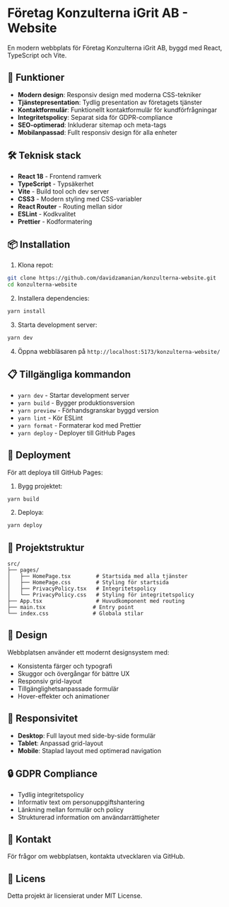 # Företag Konzulterna iGrit AB - Website

En modern webbplats för Företag Konzulterna iGrit AB, byggd med React, TypeScript och Vite.

## 🚀 Funktioner

- **Modern design**: Responsiv design med moderna CSS-tekniker
- **Tjänstepresentation**: Tydlig presentation av företagets tjänster
- **Kontaktformulär**: Funktionellt kontaktformulär för kundförfrågningar
- **Integritetspolicy**: Separat sida för GDPR-compliance
- **SEO-optimerad**: Inkluderar sitemap och meta-tags
- **Mobilanpassad**: Fullt responsiv design för alla enheter

## 🛠️ Teknisk stack

- **React 18** - Frontend ramverk
- **TypeScript** - Typsäkerhet
- **Vite** - Build tool och dev server
- **CSS3** - Modern styling med CSS-variabler
- **React Router** - Routing mellan sidor
- **ESLint** - Kodkvalitet
- **Prettier** - Kodformatering

## 📦 Installation

1. Klona repot:

```bash
git clone https://github.com/davidzamanian/konzulterna-website.git
cd konzulterna-website
```

2. Installera dependencies:

```bash
yarn install
```

3. Starta development server:

```bash
yarn dev
```

4. Öppna webbläsaren på `http://localhost:5173/konzulterna-website/`

## 📋 Tillgängliga kommandon

- `yarn dev` - Startar development server
- `yarn build` - Bygger produktionsversion
- `yarn preview` - Förhandsgranskar byggd version
- `yarn lint` - Kör ESLint
- `yarn format` - Formaterar kod med Prettier
- `yarn deploy` - Deployer till GitHub Pages

## 🚀 Deployment

För att deploya till GitHub Pages:

1. Bygg projektet:

```bash
yarn build
```

2. Deploya:

```bash
yarn deploy
```

## 📝 Projektstruktur

```
src/
├── pages/
│   ├── HomePage.tsx        # Startsida med alla tjänster
│   ├── HomePage.css        # Styling för startsida
│   ├── PrivacyPolicy.tsx   # Integritetspolicy
│   └── PrivacyPolicy.css   # Styling för integritetspolicy
├── App.tsx                 # Huvudkomponent med routing
├── main.tsx               # Entry point
└── index.css              # Globala stilar
```

## 🎨 Design

Webbplatsen använder ett modernt designsystem med:

- Konsistenta färger och typografi
- Skuggor och övergångar för bättre UX
- Responsiv grid-layout
- Tillgänglighetsanpassade formulär
- Hover-effekter och animationer

## 📱 Responsivitet

- **Desktop**: Full layout med side-by-side formulär
- **Tablet**: Anpassad grid-layout
- **Mobile**: Staplad layout med optimerad navigation

## 🔒 GDPR Compliance

- Tydlig integritetspolicy
- Informativ text om personuppgiftshantering
- Länkning mellan formulär och policy
- Strukturerad information om användarrättigheter

## 📧 Kontakt

För frågor om webbplatsen, kontakta utvecklaren via GitHub.

## 📄 Licens

Detta projekt är licensierat under MIT License.
